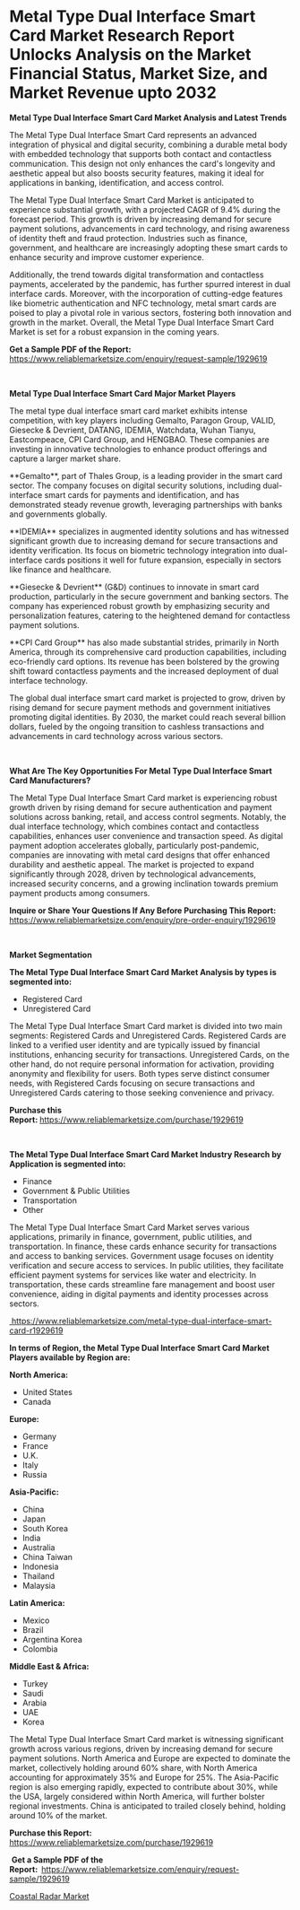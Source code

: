 <p><h1>Metal Type Dual Interface Smart Card Market Research Report Unlocks Analysis on the Market Financial Status, Market Size, and Market Revenue upto 2032</h1></p><p><strong>Metal Type Dual Interface Smart Card Market Analysis and Latest Trends</strong></p>
<p><p>The Metal Type Dual Interface Smart Card represents an advanced integration of physical and digital security, combining a durable metal body with embedded technology that supports both contact and contactless communication. This design not only enhances the card's longevity and aesthetic appeal but also boosts security features, making it ideal for applications in banking, identification, and access control.</p><p>The Metal Type Dual Interface Smart Card Market is anticipated to experience substantial growth, with a projected CAGR of 9.4% during the forecast period. This growth is driven by increasing demand for secure payment solutions, advancements in card technology, and rising awareness of identity theft and fraud protection. Industries such as finance, government, and healthcare are increasingly adopting these smart cards to enhance security and improve customer experience.</p><p>Additionally, the trend towards digital transformation and contactless payments, accelerated by the pandemic, has further spurred interest in dual interface cards. Moreover, with the incorporation of cutting-edge features like biometric authentication and NFC technology, metal smart cards are poised to play a pivotal role in various sectors, fostering both innovation and growth in the market. Overall, the Metal Type Dual Interface Smart Card Market is set for a robust expansion in the coming years.</p></p>
<p><strong>Get a Sample PDF of the Report:&nbsp;</strong> <a href="https://www.reliablemarketsize.com/enquiry/request-sample/1929619?utm_campaign=1845&utm_medium=2&utm_source=Github&utm_content=ia&utm_term=16012025&utm_id=metal-type-dual-interface-smart-card">https://www.reliablemarketsize.com/enquiry/request-sample/1929619</a></p>
<p>&nbsp;</p>
<p><strong>Metal Type Dual Interface Smart Card Major Market Players</strong></p>
<p><p>The metal type dual interface smart card market exhibits intense competition, with key players including Gemalto, Paragon Group, VALID, Giesecke & Devrient, DATANG, IDEMIA, Watchdata, Wuhan Tianyu, Eastcompeace, CPI Card Group, and HENGBAO. These companies are investing in innovative technologies to enhance product offerings and capture a larger market share.</p><p>**Gemalto**, part of Thales Group, is a leading provider in the smart card sector. The company focuses on digital security solutions, including dual-interface smart cards for payments and identification, and has demonstrated steady revenue growth, leveraging partnerships with banks and governments globally.</p><p>**IDEMIA** specializes in augmented identity solutions and has witnessed significant growth due to increasing demand for secure transactions and identity verification. Its focus on biometric technology integration into dual-interface cards positions it well for future expansion, especially in sectors like finance and healthcare.</p><p>**Giesecke & Devrient** (G&D) continues to innovate in smart card production, particularly in the secure government and banking sectors. The company has experienced robust growth by emphasizing security and personalization features, catering to the heightened demand for contactless payment solutions.</p><p>**CPI Card Group** has also made substantial strides, primarily in North America, through its comprehensive card production capabilities, including eco-friendly card options. Its revenue has been bolstered by the growing shift toward contactless payments and the increased deployment of dual interface technology.</p><p>The global dual interface smart card market is projected to grow, driven by rising demand for secure payment methods and government initiatives promoting digital identities. By 2030, the market could reach several billion dollars, fueled by the ongoing transition to cashless transactions and advancements in card technology across various sectors.</p></p>
<p>&nbsp;</p>
<p><strong>What Are The Key Opportunities For Metal Type Dual Interface Smart Card Manufacturers?</strong></p>
<p><p>The Metal Type Dual Interface Smart Card market is experiencing robust growth driven by rising demand for secure authentication and payment solutions across banking, retail, and access control segments. Notably, the dual interface technology, which combines contact and contactless capabilities, enhances user convenience and transaction speed. As digital payment adoption accelerates globally, particularly post-pandemic, companies are innovating with metal card designs that offer enhanced durability and aesthetic appeal. The market is projected to expand significantly through 2028, driven by technological advancements, increased security concerns, and a growing inclination towards premium payment products among consumers.</p></p>
<p><strong>Inquire or Share Your Questions If Any Before Purchasing This Report:</strong> <a href="https://www.reliablemarketsize.com/enquiry/pre-order-enquiry/1929619?utm_campaign=1845&utm_medium=2&utm_source=Github&utm_content=ia&utm_term=16012025&utm_id=metal-type-dual-interface-smart-card">https://www.reliablemarketsize.com/enquiry/pre-order-enquiry/1929619</a></p>
<p>&nbsp;</p>
<p><strong>Market Segmentation</strong></p>
<p><strong>The Metal Type Dual Interface Smart Card Market Analysis by types is segmented into:</strong></p>
<p><ul><li>Registered Card</li><li>Unregistered Card</li></ul></p>
<p><p>The Metal Type Dual Interface Smart Card market is divided into two main segments: Registered Cards and Unregistered Cards. Registered Cards are linked to a verified user identity and are typically issued by financial institutions, enhancing security for transactions. Unregistered Cards, on the other hand, do not require personal information for activation, providing anonymity and flexibility for users. Both types serve distinct consumer needs, with Registered Cards focusing on secure transactions and Unregistered Cards catering to those seeking convenience and privacy.</p></p>
<p><strong>Purchase this Report:&nbsp;</strong><a href="https://www.reliablemarketsize.com/purchase/1929619?utm_campaign=1845&utm_medium=2&utm_source=Github&utm_content=ia&utm_term=16012025&utm_id=metal-type-dual-interface-smart-card">https://www.reliablemarketsize.com/purchase/1929619</a></p>
<p>&nbsp;</p>
<p><strong>The Metal Type Dual Interface Smart Card Market Industry Research by Application is segmented into:</strong></p>
<p><ul><li>Finance</li><li>Government & Public Utilities</li><li>Transportation</li><li>Other</li></ul></p>
<p><p>The Metal Type Dual Interface Smart Card Market serves various applications, primarily in finance, government, public utilities, and transportation. In finance, these cards enhance security for transactions and access to banking services. Government usage focuses on identity verification and secure access to services. In public utilities, they facilitate efficient payment systems for services like water and electricity. In transportation, these cards streamline fare management and boost user convenience, aiding in digital payments and identity processes across sectors.</p></p>
<p><a href="https://www.reliablemarketsize.com/metal-type-dual-interface-smart-card-r1929619?utm_campaign=1845&utm_medium=2&utm_source=Github&utm_content=ia&utm_term=16012025&utm_id=metal-type-dual-interface-smart-card">&nbsp;https://www.reliablemarketsize.com/metal-type-dual-interface-smart-card-r1929619</a></p>
<p><strong>In terms of Region, the Metal Type Dual Interface Smart Card Market Players available by Region are:</strong></p>
<p>
    <p> <strong> North America: </strong>
        <ul>
            <li>United States</li>
            <li>Canada</li>
        </ul>
        </p> 
    <p> <strong> Europe: </strong>
        <ul>
            <li>Germany</li>
            <li>France</li>
            <li>U.K.</li>
            <li>Italy</li>
            <li>Russia</li>
        </ul>
        </p> 
    <p> <strong> Asia-Pacific: </strong>
        <ul>
            <li>China</li>
            <li>Japan</li>
            <li>South Korea</li>
            <li>India</li>
            <li>Australia</li>
            <li>China Taiwan</li>
            <li>Indonesia</li>
            <li>Thailand</li>
            <li>Malaysia</li>
        </ul>
        </p> 
    <p> <strong> Latin America: </strong>
        <ul>
            <li>Mexico</li>
            <li>Brazil</li>
            <li>Argentina Korea</li>
            <li>Colombia</li>
        </ul>
        </p> 
    <p> <strong> Middle East & Africa: </strong>
        <ul>
            <li>Turkey</li>
            <li>Saudi</li>
            <li>Arabia</li>
            <li>UAE</li>
            <li>Korea</li>
        </ul>
    </p>
    </p>
<p><p>The Metal Type Dual Interface Smart Card market is witnessing significant growth across various regions, driven by increasing demand for secure payment solutions. North America and Europe are expected to dominate the market, collectively holding around 60% share, with North America accounting for approximately 35% and Europe for 25%. The Asia-Pacific region is also emerging rapidly, expected to contribute about 30%, while the USA, largely considered within North America, will further bolster regional investments. China is anticipated to trailed closely behind, holding around 10% of the market.</p></p>
<p><strong>Purchase this Report: </strong><a href="https://www.reliablemarketsize.com/purchase/1929619?utm_campaign=1845&utm_medium=2&utm_source=Github&utm_content=ia&utm_term=16012025&utm_id=metal-type-dual-interface-smart-card">https://www.reliablemarketsize.com/purchase/1929619</a></p>
<p>&nbsp;<strong>Get a Sample PDF of the Report:&nbsp;&nbsp;</strong><a href="https://www.reliablemarketsize.com/enquiry/request-sample/1929619?utm_campaign=1845&utm_medium=2&utm_source=Github&utm_content=ia&utm_term=16012025&utm_id=metal-type-dual-interface-smart-card">https://www.reliablemarketsize.com/enquiry/request-sample/1929619</a></p>
<p><strong></strong></p>
<p><p><a href="https://github.com/RickHolmes3/Market-Research-Report-List-7/blob/main/coastal-radar-market.md?utm_campaign=1845&utm_medium=2&utm_source=Github&utm_content=ia&utm_term=16012025&utm_id=metal-type-dual-interface-smart-card">Coastal Radar Market</a></p></p>
